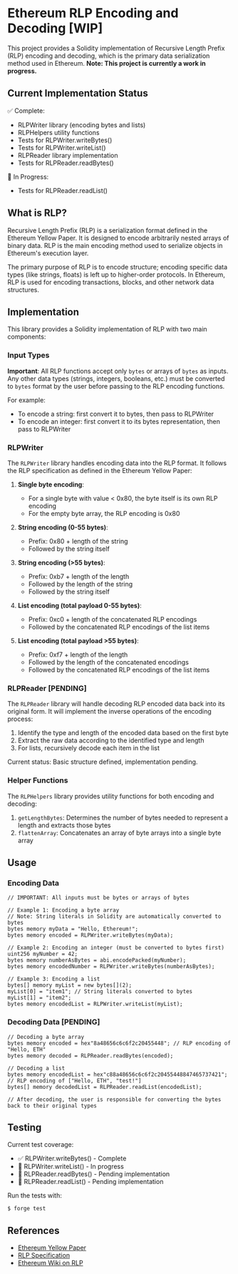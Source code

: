 # Ethereum RLP Encoding and Decoding [WIP]

This project provides a Solidity implementation of Recursive Length Prefix (RLP) encoding and decoding, which is the primary data serialization method used in Ethereum. **Note: This project is currently a work in progress.**

## Current Implementation Status

✅ Complete:
- RLPWriter library (encoding bytes and lists)
- RLPHelpers utility functions
- Tests for RLPWriter.writeBytes()
- Tests for RLPWriter.writeList()
- RLPReader library implementation
- Tests for RLPReader.readBytes()


🚧 In Progress:
- Tests for RLPReader.readList()

## What is RLP?

Recursive Length Prefix (RLP) is a serialization format defined in the Ethereum Yellow Paper. It is designed to encode arbitrarily nested arrays of binary data. RLP is the main encoding method used to serialize objects in Ethereum's execution layer.

The primary purpose of RLP is to encode structure; encoding specific data types (like strings, floats) is left up to higher-order protocols. In Ethereum, RLP is used for encoding transactions, blocks, and other network data structures.

## Implementation

This library provides a Solidity implementation of RLP with two main components:

### Input Types

**Important**: All RLP functions accept only `bytes` or arrays of `bytes` as inputs. Any other data types (strings, integers, booleans, etc.) must be converted to `bytes` format by the user before passing to the RLP encoding functions.

For example:
- To encode a string: first convert it to bytes, then pass to RLPWriter
- To encode an integer: first convert it to its bytes representation, then pass to RLPWriter

### RLPWriter

The `RLPWriter` library handles encoding data into the RLP format. It follows the RLP specification as defined in the Ethereum Yellow Paper:

1. **Single byte encoding**: 
   - For a single byte with value < 0x80, the byte itself is its own RLP encoding
   - For the empty byte array, the RLP encoding is 0x80

2. **String encoding (0-55 bytes)**:
   - Prefix: 0x80 + length of the string
   - Followed by the string itself

3. **String encoding (>55 bytes)**:
   - Prefix: 0xb7 + length of the length
   - Followed by the length of the string
   - Followed by the string itself

4. **List encoding (total payload 0-55 bytes)**:
   - Prefix: 0xc0 + length of the concatenated RLP encodings
   - Followed by the concatenated RLP encodings of the list items

5. **List encoding (total payload >55 bytes)**:
   - Prefix: 0xf7 + length of the length
   - Followed by the length of the concatenated encodings
   - Followed by the concatenated RLP encodings of the list items

### RLPReader [PENDING]

The `RLPReader` library will handle decoding RLP encoded data back into its original form. It will implement the inverse operations of the encoding process:

1. Identify the type and length of the encoded data based on the first byte
2. Extract the raw data according to the identified type and length
3. For lists, recursively decode each item in the list

Current status: Basic structure defined, implementation pending.

### Helper Functions

The `RLPHelpers` library provides utility functions for both encoding and decoding:

1. `getLengthBytes`: Determines the number of bytes needed to represent a length and extracts those bytes
2. `flattenArray`: Concatenates an array of byte arrays into a single byte array

## Usage

### Encoding Data

```solidity
// IMPORTANT: All inputs must be bytes or arrays of bytes

// Example 1: Encoding a byte array
// Note: String literals in Solidity are automatically converted to bytes
bytes memory myData = "Hello, Ethereum!";
bytes memory encoded = RLPWriter.writeBytes(myData);

// Example 2: Encoding an integer (must be converted to bytes first)
uint256 myNumber = 42;
bytes memory numberAsBytes = abi.encodePacked(myNumber);
bytes memory encodedNumber = RLPWriter.writeBytes(numberAsBytes);

// Example 3: Encoding a list
bytes[] memory myList = new bytes[](2);
myList[0] = "item1"; // String literals converted to bytes
myList[1] = "item2";
bytes memory encodedList = RLPWriter.writeList(myList);
```

### Decoding Data [PENDING]

```solidity
// Decoding a byte array
bytes memory encoded = hex"8a48656c6c6f2c20455448"; // RLP encoding of "Hello, ETH"
bytes memory decoded = RLPReader.readBytes(encoded);

// Decoding a list
bytes memory encodedList = hex"c88a48656c6c6f2c20455448847465737421"; // RLP encoding of ["Hello, ETH", "test!"]
bytes[] memory decodedList = RLPReader.readList(encodedList);

// After decoding, the user is responsible for converting the bytes back to their original types
```

## Testing

Current test coverage:
- ✅ RLPWriter.writeBytes() - Complete
- 🚧 RLPWriter.writeList() - In progress
- 🚧 RLPReader.readBytes() - Pending implementation
- 🚧 RLPReader.readList() - Pending implementation

Run the tests with:

```shell
$ forge test
```

## References

- [Ethereum Yellow Paper](https://ethereum.github.io/yellowpaper/paper.pdf)
- [RLP Specification](https://ethereum.org/en/developers/docs/data-structures-and-encoding/rlp/)
- [Ethereum Wiki on RLP](https://eth.wiki/en/fundamentals/rlp)
